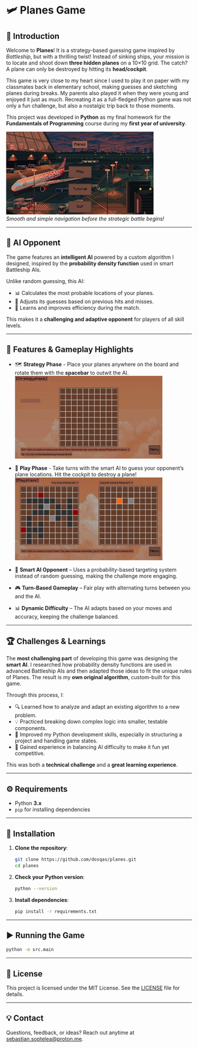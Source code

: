 # 🛩️ Planes Game

## 🎉 Introduction

Welcome to **Planes**! It is a strategy-based guessing game inspired by *Battleship*, but with a thrilling twist!
Instead of sinking ships, your mission is to locate and shoot down **three hidden planes** on a 10×10 grid.
The catch? A plane can only be destroyed by hitting its **head/cockpit**.

This game is very close to my heart since I used to play it on paper with my classmates back in elementary school, making guesses and sketching planes during breaks. My parents also played it when they were young and enjoyed it just as much.
Recreating it as a full-fledged Python game was not only a fun challenge, but also a nostalgic trip back to those moments.

This project was developed in **Python** as my final homework for the **Fundamentals of Programming** course during my **first year of university**.

![Main Menu](demo/mainmenu.gif)  
*Smooth and simple navigation before the strategic battle begins!*

---

## 🧠 AI Opponent

The game features an **intelligent AI** powered by a custom algorithm I designed, inspired by the **probability density function** used in smart Battleship AIs.

Unlike random guessing, this AI:

* 📊 Calculates the most probable locations of your planes.
* 🎯 Adjusts its guesses based on previous hits and misses.
* 🔄 Learns and improves efficiency during the match.

This makes it a **challenging and adaptive opponent** for players of all skill levels.

---

## 🌟 Features & Gameplay Highlights

* 🗺️ **Strategy Phase** - Place your planes anywhere on the board and rotate them with the **spacebar** to outwit the AI.  
  ![Strategy Phase](demo/strategyphase.gif)


* 🎯 **Play Phase** - Take turns with the smart AI to guess your opponent’s plane locations. Hit the cockpit to destroy a plane!  
  ![Play Phase](demo/playphase.gif)


* 🧠 **Smart AI Opponent** – Uses a probability-based targeting system instead of random guessing, making the challenge more engaging.


* 🎮 **Turn-Based Gameplay** – Fair play with alternating turns between you and the AI.


* 📊 **Dynamic Difficulty** – The AI adapts based on your moves and accuracy, keeping the challenge balanced.

---

## 🏆 Challenges & Learnings

The **most challenging part** of developing this game was designing the **smart AI**.
I researched how probability density functions are used in advanced Battleship AIs and then adapted those ideas to fit the unique rules of Planes.
The result is my **own original algorithm**, custom-built for this game.

Through this process, I:

* 🔍 Learned how to analyze and adapt an existing algorithm to a new problem.
* 💡 Practiced breaking down complex logic into smaller, testable components.
* 🐍 Improved my Python development skills, especially in structuring a project and handling game states.
* 🎯 Gained experience in balancing AI difficulty to make it fun yet competitive.

This was both a **technical challenge** and a **great learning experience**.

---

## ⚙️ Requirements

* Python **3.x**
* `pip` for installing dependencies

---

## 🚀 Installation

1. **Clone the repository**:

   ```bash
   git clone https://github.com/dosqas/planes.git
   cd planes
   ```

2. **Check your Python version**:

   ```bash
   python --version
   ```

3. **Install dependencies**:

   ```bash
   pip install -r requirements.txt
   ```

---

## ▶️ Running the Game

```bash
python -m src.main
```

---

## 📄 License

This project is licensed under the MIT License. See the [LICENSE](LICENSE) file for details.

---

## 💡 Contact

Questions, feedback, or ideas? Reach out anytime at [sebastian.soptelea@proton.me](mailto:sebastian.soptelea@proton.me).